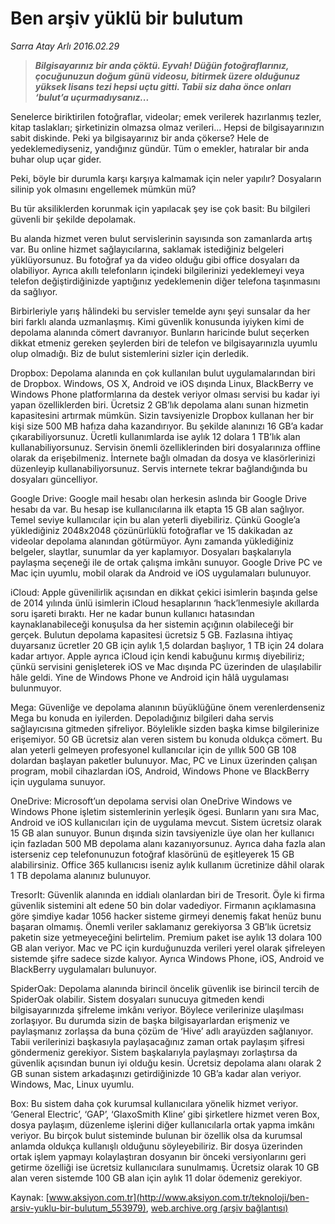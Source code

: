 # Ben arşiv yüklü bir bulutum

*Sarra Atay Arlı 2016.02.29*

<div class="pNewsDetailMainContent ctx_content" itemprop="articleBody">
 <blockquote>
  <p>
   <em>
    <strong>
     Bilgisayarınız bir anda çöktü. Eyvah! Düğün fotoğraflarınız, çocuğunuzun doğum günü videosu, bitirmek üzere olduğunuz yüksek lisans tezi hepsi uçtu gitti. Tabii siz daha önce onları ‘bulut’a uçurmadıysanız...
    </strong>
   </em>
  </p>
 </blockquote>
 <p>
  Senelerce biriktirilen fotoğraflar, videolar; emek verilerek hazırlanmış tezler, kitap taslakları; şirketinizin olmazsa olmaz verileri... Hepsi de bilgisayarınızın sabit diskinde. Peki ya bilgisayarınız bir anda çökerse? Hele de yedeklemediyseniz, yandığınız gündür. Tüm o emekler, hatıralar bir anda buhar olup uçar gider.
 </p>
 <p>
  Peki, böyle bir durumla karşı karşıya kalmamak için neler yapılır? Dosyaların silinip yok olmasını engellemek mümkün mü?
 </p>
 <p>
  Bu tür aksiliklerden korunmak için yapılacak şey ise çok basit: Bu bilgileri güvenli bir şekilde depolamak.
 </p>
 <p>
  Bu alanda hizmet veren bulut servislerinin sayısında son zamanlarda artış var. Bu online hizmet sağlayıcılarına, saklamak istediğiniz belgeleri yüklüyorsunuz. Bu fotoğraf ya da video olduğu gibi office dosyaları da olabiliyor. Ayrıca akıllı telefonların içindeki bilgilerinizi yedeklemeyi veya telefon değiştirdiğinizde yaptığınız yedeklemenin diğer telefona taşınmasını da sağlıyor.
 </p>
 <p>
  Birbirleriyle yarış hâlindeki bu servisler temelde aynı şeyi sunsalar da her biri farklı alanda uzmanlaşmış. Kimi güvenlik konusunda iyiyken kimi de depolama alanında cömert davranıyor. Bunların haricinde bulut seçerken dikkat etmeniz gereken şeylerden biri de telefon ve bilgisayarınızla uyumlu olup olmadığı. Biz de bulut sistemlerini sizler için derledik.
 </p>
 <p>
  Dropbox: Depolama alanında en çok kullanılan bulut uygulamalarından biri de Dropbox. Windows, OS X, Android ve iOS dışında Linux, BlackBerry ve Windows Phone platformlarına da destek veriyor olması servisi bu kadar iyi yapan özelliklerden biri. Ücretsiz 2 GB’lık depolama alanı sunan hizmetin kapasitesini artırmak mümkün. Sizin tavsiyenizle Dropbox kullanan her bir kişi size 500 MB hafıza daha kazandırıyor. Bu şekilde alanınızı 16 GB’a kadar çıkarabiliyorsunuz. Ücretli kullanımlarda ise aylık 12 dolara 1 TB’lık alan kullanabiliyorsunuz. Servisin önemli özelliklerinden biri dosyalarınıza offline olarak da erişebilmeniz. İnternete bağlı olmadan da dosya ve klasörlerinizi düzenleyip kullanabiliyorsunuz. Servis internete tekrar bağlandığında bu dosyaları güncelliyor.
 </p>
 <p>
  Google Drive: Google mail hesabı olan herkesin aslında bir Google Drive hesabı da var. Bu hesap ise kullanıcılarına ilk etapta 15 GB alan sağlıyor. Temel seviye kullanıcılar için bu alan yeterli diyebiliriz. Çünkü Google’a yüklediğiniz 2048x2048 çözünürlüklü fotoğraflar ve 15 dakikadan az videolar depolama alanından götürmüyor. Aynı zamanda yüklediğiniz belgeler, slaytlar, sunumlar da yer kaplamıyor. Dosyaları başkalarıyla paylaşma seçeneği ile de ortak çalışma imkânı sunuyor. Google Drive PC ve Mac için uyumlu, mobil olarak da Android ve iOS uygulamaları bulunuyor.
 </p>
 <p>
  iCloud: Apple güvenilirlik açısından en dikkat çekici isimlerin başında gelse de 2014 yılında ünlü isimlerin iCloud hesaplarının ‘hack’lenmesiyle akıllarda soru işareti bıraktı. Her ne kadar bunun kullanıcı hatasından kaynaklanabileceği konuşulsa da her sistemin açığının olabileceği bir gerçek. Bulutun depolama kapasitesi ücretsiz 5 GB. Fazlasına ihtiyaç duyarsanız ücretler 20 GB için aylık 1,5 dolardan başlıyor, 1 TB için 24 dolara kadar artıyor. Apple ayrıca iCloud için kendi kabuğunu kırmış diyebiliriz; çünkü servisini genişleterek iOS ve Mac dışında PC üzerinden de ulaşılabilir hâle geldi. Yine de Windows Phone ve Android için hâlâ uygulaması bulunmuyor.
 </p>
 <p>
  Mega: Güvenliğe ve depolama alanının büyüklüğüne önem verenlerdenseniz Mega bu konuda en iyilerden. Depoladığınız bilgileri daha servis sağlayıcısına gitmeden şifreliyor. Böylelikle sizden başka kimse bilgilerinize erişemiyor. 50 GB ücretsiz alan veren sistem bu konuda oldukça cömert. Bu alan yeterli gelmeyen profesyonel kullanıcılar için de yıllık 500 GB 108 dolardan başlayan paketler bulunuyor. Mac, PC ve Linux üzerinden çalışan program, mobil cihazlardan iOS, Android, Windows Phone ve BlackBerry için uygulama sunuyor.
 </p>
 <p>
  OneDrive: Microsoft’un depolama servisi olan OneDrive Windows ve Windows Phone işletim sistemlerinin yerleşik ögesi. Bunların yanı sıra Mac, Android ve iOS kullanıcıları için de uygulama mevcut. Sistem ücretsiz olarak 15 GB alan sunuyor. Bunun dışında sizin tavsiyenizle üye olan her kullanıcı için fazladan 500 MB depolama alanı kazanıyorsunuz. Ayrıca daha fazla alan isterseniz cep telefonunuzun fotoğraf klasörünü de eşitleyerek 15 GB alabilirsiniz. Office 365 kullanıcısı iseniz aylık kullanım ücretinize dâhil olarak 1 TB depolama alanınız bulunuyor.
 </p>
 <p>
  TresorIt: Güvenlik alanında en iddialı olanlardan biri de Tresorit. Öyle ki firma güvenlik sistemini alt edene 50 bin dolar vadediyor. Firmanın açıklamasına göre şimdiye kadar 1056 hacker sisteme girmeyi denemiş fakat henüz bunu başaran olmamış. Önemli veriler saklamanız gerekiyorsa 3 GB’lık ücretsiz paketin size yetmeyeceğini belirtelim. Premium paket ise aylık 13 dolara 100 GB alan veriyor. Mac ve PC için kurduğunuzda verileri yerel olarak şifreleyen sistemde şifre sadece sizde kalıyor. Ayrıca Windows Phone, iOS, Android ve BlackBerry uygulamaları bulunuyor.
 </p>
 <p>
  SpiderOak: Depolama alanında birincil öncelik güvenlik ise birincil tercih de SpiderOak olabilir. Sistem dosyaları sunucuya gitmeden kendi bilgisayarınızda şifreleme imkânı veriyor. Böylece verilerinize ulaşılması zorlaşıyor. Bu durumda sizin de başka bilgisayarlardan erişmeniz ve paylaşmanız zorlaşsa da buna çözüm de ‘Hive’ adlı arayüzden sağlanıyor. Tabii verilerinizi başkasıyla paylaşacağınız zaman ortak paylaşım şifresi göndermeniz gerekiyor. Sistem başkalarıyla paylaşmayı zorlaştırsa da güvenlik açısından bunun iyi olduğu kesin. Ücretsiz depolama alanı olarak 2 GB sunan sistem arkadaşınızı getirdiğinizde 10 GB’a kadar alan veriyor. Windows, Mac, Linux uyumlu.
 </p>
 <p>
  Box: Bu sistem daha çok kurumsal kullanıcılara yönelik hizmet veriyor. ‘General Electric’, ‘GAP’, ‘GlaxoSmith Kline’ gibi şirketlere hizmet veren Box, dosya paylaşım, düzenleme işlerini diğer kullanıcılarla ortak yapma imkânı veriyor. Bu birçok bulut sisteminde bulunan bir özellik olsa da kurumsal anlamda oldukça kullanışlı olduğunu söyleyebiliriz. Bir dosya üzerinden ortak işlem yapmayı kolaylaştıran dosyanın bir önceki versiyonlarını geri getirme özelliği ise ücretsiz kullanıcılara sunulmamış. Ücretsiz olarak 10 GB alan veren sistemde 100 GB alan için aylık 11 dolar ödemeniz gerekiyor.
 </p>
</div>


Kaynak: [www.aksiyon.com.tr](http://www.aksiyon.com.tr/teknoloji/ben-arsiv-yuklu-bir-bulutum_553979), [web.archive.org (arşiv bağlantısı)](http://web.archive.org/web/20160302102850/http://www.aksiyon.com.tr/teknoloji/ben-arsiv-yuklu-bir-bulutum_553979)
